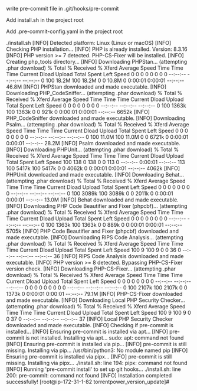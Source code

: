 write pre-commit file in .git/hooks/pre-commit

Add install.sh in the project root

Add .pre-commit-config.yaml in the project root



./install.sh 
[INFO] Detected platform: Linux (Linux or macOS)
[INFO] Checking PHP installation...
[INFO] PHP is already installed. Version: 8.3.16
[INFO] PHP version >= 7 detected. PHP-CS-Fixer will be installed.
[INFO] Creating php_tools directory...
[INFO] Downloading PHPStan... (attempting .phar download)
  % Total    % Received % Xferd  Average Speed   Time    Time     Time  Current
                                 Dload  Upload   Total   Spent    Left  Speed
  0     0    0     0    0     0      0      0 --:--:-- --:--:-- --:--:--     0
100 18.2M  100 18.2M    0     0  10.8M      0  0:00:01  0:00:01 --:--:-- 46.8M
[INFO] PHPStan downloaded and made executable.
[INFO] Downloading PHP_CodeSniffer... (attempting .phar download)
  % Total    % Received % Xferd  Average Speed   Time    Time     Time  Current
                                 Dload  Upload   Total   Spent    Left  Speed
  0     0    0     0    0     0      0      0 --:--:-- --:--:-- --:--:--     0
100 1363k  100 1363k    0     0   921k      0  0:00:01  0:00:01 --:--:-- 6652k
[INFO] PHP_CodeSniffer downloaded and made executable.
[INFO] Downloading Psalm... (attempting .phar download)
  % Total    % Received % Xferd  Average Speed   Time    Time     Time  Current
                                 Dload  Upload   Total   Spent    Left  Speed
  0     0    0     0    0     0      0      0 --:--:-- --:--:-- --:--:--     0
100 11.0M  100 11.0M    0     0  6721k      0  0:00:01  0:00:01 --:--:-- 28.2M
[INFO] Psalm downloaded and made executable.
[INFO] Downloading PHPUnit... (attempting .phar download)
  % Total    % Received % Xferd  Average Speed   Time    Time     Time  Current
                                 Dload  Upload   Total   Spent    Left  Speed
100   138    0   138    0     0    113      0 --:--:--  0:00:01 --:--:--   113
100 5417k  100 5417k    0     0  4062k      0  0:00:01  0:00:01 --:--:-- 4062k
[INFO] PHPUnit downloaded and made executable.
[INFO] Downloading Behat... (attempting .phar download)
  % Total    % Received % Xferd  Average Speed   Time    Time     Time  Current
                                 Dload  Upload   Total   Spent    Left  Speed
  0     0    0     0    0     0      0      0 --:--:-- --:--:-- --:--:--     0
100 3089k  100 3089k    0     0  2011k      0  0:00:01  0:00:01 --:--:-- 13.0M
[INFO] Behat downloaded and made executable.
[INFO] Downloading PHP Code Beautifier and Fixer (phpcbf)... (attempting .phar download)
  % Total    % Received % Xferd  Average Speed   Time    Time     Time  Current
                                 Dload  Upload   Total   Spent    Left  Speed
  0     0    0     0    0     0      0      0 --:--:-- --:--:-- --:--:--     0
100 1363k  100 1363k    0     0   889k      0  0:00:01  0:00:01 --:--:-- 5705k
[INFO] PHP Code Beautifier and Fixer (phpcbf) downloaded and made executable.
[INFO] Downloading RIPS Code Analysis... (attempting .phar download)
  % Total    % Received % Xferd  Average Speed   Time    Time     Time  Current
                                 Dload  Upload   Total   Spent    Left  Speed
100     9  100     9    0     0     36      0 --:--:-- --:--:-- --:--:--    36
[INFO] RIPS Code Analysis downloaded and made executable.
[INFO] PHP version >= 8 detected. Bypassing PHP-CS-Fixer version check.
[INFO] Downloading PHP-CS-Fixer... (attempting .phar download)
  % Total    % Received % Xferd  Average Speed   Time    Time     Time  Current
                                 Dload  Upload   Total   Spent    Left  Speed
  0     0    0     0    0     0      0      0 --:--:-- --:--:-- --:--:--     0
  0     0    0     0    0     0      0      0 --:--:-- --:--:-- --:--:--     0
100 2107k  100 2107k    0     0  1373k      0  0:00:01  0:00:01 --:--:-- 79.1M
[INFO] PHP-CS-Fixer downloaded and made executable.
[INFO] Downloading Local PHP Security Checker... (attempting .phar download)
  % Total    % Received % Xferd  Average Speed   Time    Time     Time  Current
                                 Dload  Upload   Total   Spent    Left  Speed
100     9  100     9    0     0     37      0 --:--:-- --:--:-- --:--:--    37
[INFO] Local PHP Security Checker downloaded and made executable.
[INFO] Checking if pre-commit is installed...
[INFO] Ensuring pre-commit is installed via apt...
[INFO] pre-commit is not installed. Installing via apt...
sudo: apt: command not found
[INFO] Ensuring pre-commit is installed via pip...
[INFO] pre-commit is still missing. Installing via pip...
/usr/bin/python3: No module named pip
[INFO] Ensuring pre-commit is installed via pipx...
[INFO] pre-commit is still missing. Installing via pipx...
./install.sh: line 194: pipx: command not found
[INFO] Running 'pre-commit install' to set up git hooks...
./install.sh: line 200: pre-commit: command not found
[INFO] Installation completed successfully!
[root@ip-172-31-1-82 torrentpower_version_update]# 
